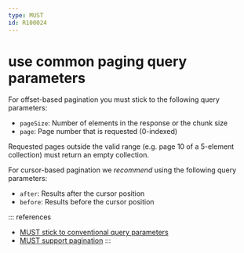 ```yaml
---
type: MUST
id: R100024
---
```


# use common paging query parameters

For offset-based pagination you must stick to the following query parameters:

- `pageSize`: Number of elements in the response or the chunk size
- `page`: Page number that is requested (0-indexed)

Requested pages outside the valid range (e.g. page 10 of a 5-element collection) must return an empty collection.

For cursor-based pagination we _recommend_ using the following query parameters:

- `after`: Results after the cursor position
- `before`: Results before the cursor position

::: references

- [MUST stick to conventional query parameters](./guidelines/020_guidelines/050_naming-conventions/1110_must-stick-to-conventional-query-parameters.md)
- [MUST support pagination](./guidelines/020_guidelines/060_resources/2030_must-support-pagination.md)
  :::
